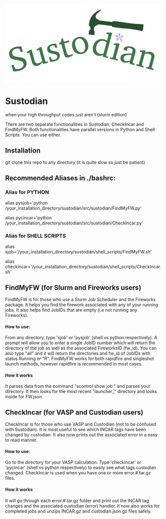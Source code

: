 ![Sustodian](https://github.com/wuz75/sustodian/blob/main/sus.png)

# Sustodian
when your high throughput codes just aren't (slurm edition)

There are two separate functionalities in Sustodian: CheckIncar and FindMyFW. Both functionalities have parallel versions in Python and Shell Scripts. You can use either.

## Installation
git clone this repo to any directory (it is quite slow so just be patient)


## Recommended Aliases in ./bashrc:

### Alias for PYTHON
alias pysjob='python /your_installation_directory/sustodian/src/sustodian/FindMyFW.py'

alias pycincar='python /your_installation_directory/sustodian/src/sustodian/CheckIncar.py'

### Alias for SHELL SCRIPTS
alias sjob='/your_installation_directory/sustodian/shell_scripts/FindMyFW.sh'

alias checkincar='/your_installation_directory/sustodian/shell_scripts/CheckIncar.sh'

## FindMyFW (for Slurm and Fireworks users)
FindMyFW is for those who use a Slurm Job Scheduler and the Fireworks package. It helps you find the firework associated with any of your running jobs. It also helps find JobIDs that are empty (i.e not running any Fireworks).

#### How to use:
From any directory, type 'sjob' or 'pysjob' (shell vs python respectively). A prompt will allow you to enter a single JobID number which will return the directory of the job as well as the associated FireworksID (fw_id). You can also type "all" and it will return the directories and fw_id of JobIDs with status Running or "R". FindMyFW works for both rapidfire and singleshot launch methods, however rapidfire is recommended in most cases.

#### How it works
It parses data from the command "scontrol show job <jobid>" and parses your directory. It then looks for the most recent "launcher_" directory and looks inside for FW.json.

## CheckIncar (for VASP and Custodian users)
CheckIncar is for those who use VASP and Custodian (not to be confused with Sustodian). It is most useful to see which INCAR tags have been changed by custodian. It also now prints out the associated error in a easy to read manner.

#### How to use:
Go to the directory for your VASP calculation. Type 'checkincar' or 'pycincar' (shell vs python respectively) to easily see what tags custodian changed. CheckIncar is used when you have one or more error.#.tar.gz files.

#### How it works
It will go through each error.#.tar.gz folder and print out the INCAR tag changes and the associated custodian (error) handler. It now also works for completed jobs and unzips INCAR.gz and custodian.json.gz files safely.

